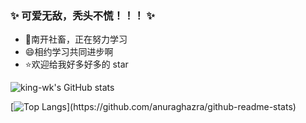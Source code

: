 
### ✨ 可爱无敌，秃头不慌！！！ ✨

- 🔭南开社畜，正在努力学习
- 😄相约学习共同进步啊
- ⭐欢迎给我好多好多的 star


![king-wk's GitHub stats](https://github-readme-stats.codestackr.vercel.app/api?username=king-wk&show_icons=true&theme=radical)

[![Top Langs]([https://github-readme-stats.vercel.app](https://github-readme-stats.codestackr.vercel.app)/api/top-langs/?username=king-wk&layout=compact&theme=dracula)](https://github.com/anuraghazra/github-readme-stats)
